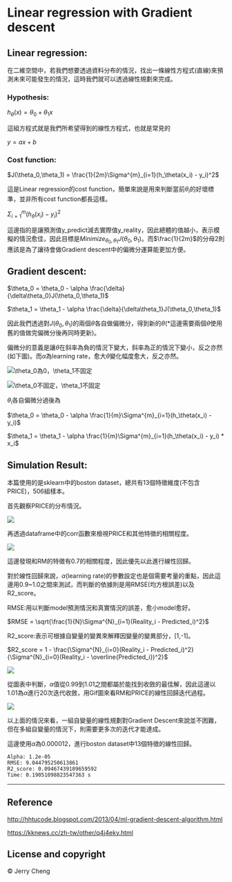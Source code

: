 # Linear regression with Gradient descent

## Linear regression:
在二維空間中，若我們想要透過資料分布的情況，找出一條線性方程式(直線)來預測未來可能發生的情況，這時我們就可以透過線性規劃來完成。

### Hypothesis:
$h_\theta(x) = \theta_0 + \theta_1x$

這組方程式就是我們所希望得到的線性方程式，也就是常見的

$y = ax + b$

### Cost function:
$J(\theta_0,\theta_1) = \frac{1}{2m}\Sigma^{m}_{i=1}(h_\theta(x_i) - y_i)^2$

這是Linear regression的cost function，簡單來說是用來判斷當前$\theta_i$的好壞標準，並非所有cost function都長這樣。

$\Sigma^{m}_{i=1}(h_\theta(x_i) - y_i)^2$

這邊指的是讓預測值y_predict減去實際值y_reality，因此總體的值越小，表示模擬的情況愈佳，因此目標是$Minimize_{\theta_0,\theta_1}J(\theta_0,\theta_1)$。而$\frac{1}{2m}$的分母2則應該是為了讓待會做Gradient descent中的偏微分運算能更加方便。

## Gradient descent:

$\theta_0 = \theta_0 - \alpha \frac{\delta}{\delta\theta_0}J(\theta_0,\theta_1)$

$\theta_1 = \theta_1 - \alpha \frac{\delta}{\delta\theta_1}J(\theta_0,\theta_1)$

因此我們透過對$J(\theta_0,\theta_1)$的兩個$\theta$各自做偏微分，得到新的$\theta$(*這邊需要兩個$\theta$使用舊的值做完偏微分後再同時更新)。

偏微分的意義是讓$\theta$在斜率為負的情況下變大，斜率為正的情況下變小，反之亦然(如下圖)。而$\alpha$為learning rate，愈大$\theta$變化幅度愈大，反之亦然。

![$\theta_0$為0，$\theta_1$不固定](Image/GradientDescent2D.png)

![$\theta_0$不固定，$\theta_1$不固定](Image/GradientDescent3D.png)

$\theta_i$各自偏微分過後為

$\theta_0 = \theta_0 - \alpha \frac{1}{m}\Sigma^{m}_{i=1}(h_\theta(x_i) - y_i)$

$\theta_1 = \theta_1 - \alpha \frac{1}{m}\Sigma^{m}_{i=1}(h_\theta(x_i) - y_i) * x_i$

## Simulation Result:

本篇使用的是sklearn中的boston dataset，總共有13個特徵維度(不包含PRICE)，506組樣本。

首先觀察PRICE的分布情況。

![](Image/PriceRange.png)

再透過dataframe中的corr函數來檢視PRICE和其他特徵的相關程度。

![](Image/PriceRelevance.png)

這邊發現和RM的特徵有0.7的相關程度，因此優先以此進行線性回歸。

對於線性回歸來說，$\alpha$(learning rate)的參數設定也是個需要考量的重點，因此這邊用0.9~1.0之間來測試，而判斷的依據則是用RMSE(均方根誤差)以及R2_score。

RMSE:用以判斷model預測情況和真實情況的誤差，愈小model愈好。

$RMSE = \sqrt{\frac{1}{N}\Sigma^{N}_{i=1}(Reality_i - Predicted_i)^2}$

R2_score:表示可根據自變量的變異來解釋因變量的變異部分，[1,-1]。

$R2_score = 1 - \frac{\Sigma^{N}_{i=0}(Reality_i - Predicted_i)^2}{\Sigma^{N}_{i=0}(Reality_i - \overline{Predicted_i})^2}$

![](Image/RM_RMSE&R2_score.png)

從圖表中判斷，$\alpha$值從0.99到1.01之間都屬於能找到收斂的最佳解，因此這邊以1.01為$\alpha$進行20次迭代收斂，用Gif圖來看RM和PRICE的線性回歸迭代過程。

![](Image/Iteration.gif)

以上面的情況來看，一組自變量的線性規劃對Gradient Descent來說並不困難，但在多組自變量的情況下，則需要更多次的迭代才能達成。

這邊使用$\alpha$為0.000012，進行boston dataset中13個特徵的線性回歸。

```
Alpha: 1.2e-05
RMSE: 9.044795250613861
R2_score: 0.09467439109659592
Time: 0.19051098823547363 s
```
---

## Reference
http://hhtucode.blogspot.com/2013/04/ml-gradient-descent-algorithm.html

https://kknews.cc/zh-tw/other/q4j4eky.html

## License and copyright
© Jerry Cheng
